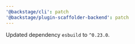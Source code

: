 ```yaml
---
'@backstage/cli': patch
'@backstage/plugin-scaffolder-backend': patch
---
```


Updated dependency `esbuild` to `^0.23.0`.

